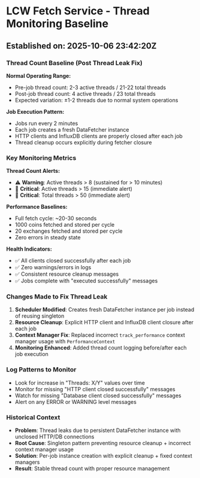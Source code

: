 # LCW Fetch Service - Thread Monitoring Baseline

## Established on: 2025-10-06 23:42:20Z

### Thread Count Baseline (Post Thread Leak Fix)

**Normal Operating Range:**
- Pre-job thread count: 2-3 active threads / 21-22 total threads
- Post-job thread count: 4 active threads / 23 total threads  
- Expected variation: ±1-2 threads due to normal system operations

**Job Execution Pattern:**
- Jobs run every 2 minutes
- Each job creates a fresh DataFetcher instance
- HTTP clients and InfluxDB clients are properly closed after each job
- Thread cleanup occurs explicitly during fetcher closure

### Key Monitoring Metrics

**Thread Count Alerts:**
- ⚠️  **Warning**: Active threads > 8 (sustained for > 10 minutes)  
- 🚨 **Critical**: Active threads > 15 (immediate alert)
- 🚨 **Critical**: Total threads > 50 (immediate alert)

**Performance Baselines:**
- Full fetch cycle: ~20-30 seconds
- 1000 coins fetched and stored per cycle
- 20 exchanges fetched and stored per cycle  
- Zero errors in steady state

**Health Indicators:**
- ✅ All clients closed successfully after each job
- ✅ Zero warnings/errors in logs
- ✅ Consistent resource cleanup messages
- ✅ Jobs complete with "executed successfully" messages

### Changes Made to Fix Thread Leak
1. **Scheduler Modified**: Creates fresh DataFetcher instance per job instead of reusing singleton
2. **Resource Cleanup**: Explicit HTTP client and InfluxDB client closure after each job
3. **Context Manager Fix**: Replaced incorrect `track_performance` context manager usage with `PerformanceContext`
4. **Monitoring Enhanced**: Added thread count logging before/after each job execution

### Log Patterns to Monitor
- Look for increase in "Threads: X/Y" values over time
- Monitor for missing "HTTP client closed successfully" messages
- Watch for missing "Database client closed successfully" messages  
- Alert on any ERROR or WARNING level messages

### Historical Context
- **Problem**: Thread leaks due to persistent DataFetcher instance with unclosed HTTP/DB connections
- **Root Cause**: Singleton pattern preventing resource cleanup + incorrect context manager usage
- **Solution**: Per-job instance creation with explicit cleanup + fixed context managers
- **Result**: Stable thread count with proper resource management
